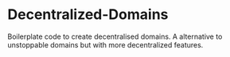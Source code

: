 # Decentralized-Domains
Boilerplate code to create decentralised domains. A alternative to unstoppable domains but with more decentralized features.
